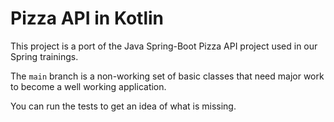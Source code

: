 # Pizza API in Kotlin

This project is a port of the Java Spring-Boot Pizza API project used in our Spring trainings.

The `main` branch is a non-working set of basic classes that need major work to become a well
working application.

You can run the tests to get an idea of what is missing.